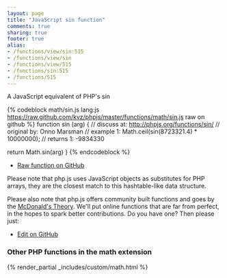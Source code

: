 ```yaml
---
layout: page
title: "JavaScript sin function"
comments: true
sharing: true
footer: true
alias:
- /functions/view/sin:515
- /functions/view/sin
- /functions/view/515
- /functions/sin:515
- /functions/515
---
```

<!-- Generated by Rakefile:build -->
A JavaScript equivalent of PHP's sin

{% codeblock math/sin.js lang:js https://raw.github.com/kvz/phpjs/master/functions/math/sin.js raw on github %}
function sin (arg) {
  //  discuss at: http://phpjs.org/functions/sin/
  // original by: Onno Marsman
  //   example 1: Math.ceil(sin(8723321.4) * 10000000);
  //   returns 1: -9834330

  return Math.sin(arg)
}
{% endcodeblock %}

 - [Raw function on GitHub](https://github.com/kvz/phpjs/blob/master/functions/math/sin.js)

Please note that php.js uses JavaScript objects as substitutes for PHP arrays, they are 
the closest match to this hashtable-like data structure. 

Please also note that php.js offers community built functions and goes by the 
[McDonald's Theory](https://medium.com/what-i-learned-building/9216e1c9da7d). We'll put online 
functions that are far from perfect, in the hopes to spark better contributions. 
Do you have one? Then please just: 

 - [Edit on GitHub](https://github.com/kvz/phpjs/edit/master/functions/math/sin.js)


### Other PHP functions in the math extension
{% render_partial _includes/custom/math.html %}
